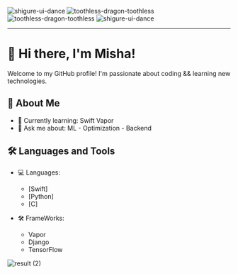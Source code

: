 ![shigure-ui-dance](https://github.com/MeT3ger/MeT3ger/assets/92210552/835cccb9-290d-45e5-92bd-762626d2cf0a)
![toothless-dragon-toothless](https://github.com/MeT3ger/MeT3ger/assets/92210552/7e61aa6d-d9e0-430b-97d1-748dd9d46105)
![toothless-dragon-toothless](https://github.com/MeT3ger/MeT3ger/assets/92210552/412f4ec7-106b-4e59-9407-860aa87fe051)
![shigure-ui-dance](https://github.com/MeT3ger/MeT3ger/assets/92210552/835cccb9-290d-45e5-92bd-762626d2cf0a)
____
# 👋 Hi there, I'm Misha!

Welcome to my GitHub profile! I'm passionate about coding && learning new technologies.

## 🚀 About Me
- 🌱 Currently learning: Swift Vapor
- 💬 Ask me about: ML - Optimization - Backend

## 🛠️ Languages and Tools
- 💻 Languages: 
  - [Swift]
  - [Python]
  - [C]

- 🛠️ FrameWorks: 
  - Vapor
  - Django
  - TensorFlow

![result (2)](https://github.com/MeT3ger/preview/assets/92210552/fd338a2e-6be6-403e-bd19-8b3e9cdb71f9)
